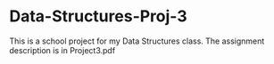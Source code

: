 # Data-Structures-Proj-3

This is a school project for my Data Structures class. The assignment description is in Project3.pdf
